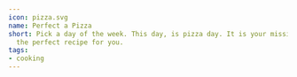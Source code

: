 ```yaml
---
icon: pizza.svg
name: Perfect a Pizza
short: Pick a day of the week. This day, is pizza day. It is your mission to find
  the perfect recipe for you.
tags:
- cooking
---
```


